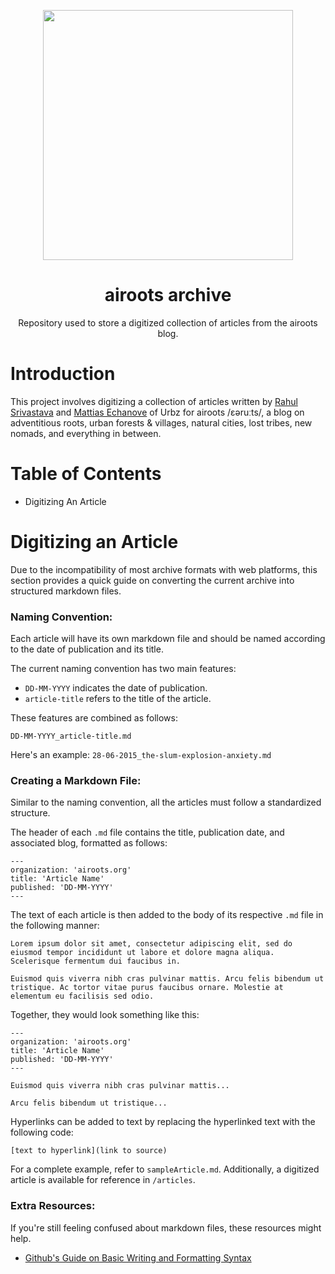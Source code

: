 <p align="center">
  <a href="https://web.archive.org/web/20230000000000*/airoots.org/">
    <img
      src="src/airoots-logo.gif"
      width="400"
    />
  </a>
</p>

<div align="center">
  <h1>airoots archive</h1>
  <p>
    Repository used to store a digitized collection of articles from the airoots blog.
  </p>
</div>

# Introduction

This project involves digitizing a collection of articles written by [Rahul Srivastava](https://www.urbz.net/matias) and [Mattias Echanove](https://www.urbz.net/matias) of Urbz for airoots /ɛəruːts/, a blog on adventitious roots, urban forests & villages, natural cities, lost tribes, new nomads, and everything in between.


# Table of Contents
* Digitizing An Article

# Digitizing an Article

Due to the incompatibility of most archive formats with web platforms, this section provides a quick guide on converting the current archive into structured markdown files.

### Naming Convention:

Each article will have its own markdown file and should be named according to the date of publication and its title.

The current naming convention has two main features:

- `DD-MM-YYYY` indicates the date of publication.
- `article-title` refers to the title of the article.

These features are combined as follows: 

`DD-MM-YYYY_article-title.md`

Here's an example: `28-06-2015_the-slum-explosion-anxiety.md`

### Creating a Markdown File:

Similar to the naming convention, all the articles must follow a standardized structure.

The header of each `.md` file contains the title, publication date, and associated blog, formatted as follows:

```
---
organization: 'airoots.org'
title: 'Article Name'
published: 'DD-MM-YYYY'
---
```

The text of each article is then added to the body of its respective `.md` file in the following manner:

```
Lorem ipsum dolor sit amet, consectetur adipiscing elit, sed do eiusmod tempor incididunt ut labore et dolore magna aliqua. Scelerisque fermentum dui faucibus in.

Euismod quis viverra nibh cras pulvinar mattis. Arcu felis bibendum ut tristique. Ac tortor vitae purus faucibus ornare. Molestie at elementum eu facilisis sed odio.
```
Together, they would look something like this:

```
---
organization: 'airoots.org'
title: 'Article Name'
published: 'DD-MM-YYYY'
---

Euismod quis viverra nibh cras pulvinar mattis...

Arcu felis bibendum ut tristique...
```

Hyperlinks can be added to text by replacing the hyperlinked text with the following code:

`[text to hyperlink](link to source)`

For a complete example, refer to `sampleArticle.md`. Additionally, a digitized article is available for reference in `/articles`.


### Extra Resources:

If you're still feeling confused about markdown files, these resources might help.

- [Github's Guide on Basic Writing and Formatting Syntax](https://docs.github.com/en/get-started/writing-on-github/getting-started-with-writing-and-formatting-on-github/basic-writing-and-formatting-syntax)
